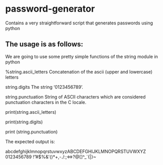 # password-generator
Contains a very straightforward script that generates passwords using python 


## The usage is as follows: 


We are going to use some pretty simple functions of the string module in python


%string.ascii_letters
Concatenation of the ascii (upper and lowercase) letters

string.digits
The string ‘0123456789’.

string.punctuation
String of ASCII characters which are considered punctuation characters in the C
locale.

print(string.ascii_letters)

print(string.digits)

print (string.punctuation)

The expected output is:

abcdefghijklmnopqrstuvwxyzABCDEFGHIJKLMNOPQRSTUVWXYZ
0123456789
!”#$%&'()*+,-./:;<=>?@[]^_`{|}~
